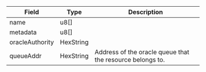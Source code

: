 | Field           | Type      | Description                                               |
| --------------- | --------- | --------------------------------------------------------- |
| name            | u8[]      |                                                           |
| metadata        | u8[]      |                                                           |
| oracleAuthority | HexString |                                                           |
| queueAddr       | HexString | Address of the oracle queue that the resource belongs to. |

